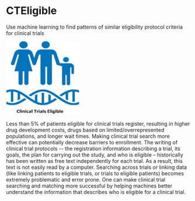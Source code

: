 # CTEligible
Use machine learning to find patterns of similar eligibility protocol criteria for clinical trials

<IMG src='cteligible_logo1.jpg' width="200" height="200" />
  
Less than 5% of patients eligible for clinical trials register, resulting in higher drug development costs, drugs based on limited/overrepresented populations, and longer wait times. Making clinical trial search more effective can potentially decrease barriers to enrollment.
The writing of clinical trial protocols -- the registration information describing a trial, its goals, the plan for carrying out the study, and who is eligible – historically has been written as free text independently for each trial. As a result, this text is not easily read by a computer. Searching across trials or linking data (like linking patients to eligible trials, or trials to eligible patients) becomes extremely problematic and error prone.
One can make clinical trial searching and matching more successful by helping machines better understand the information that describes who is eligible for a clinical trial.
